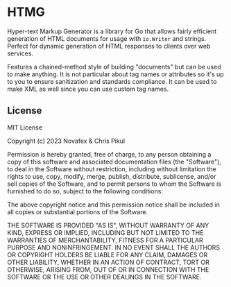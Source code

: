 # HTMG

Hyper-text Markup Generator is a library for Go that allows fairly efficient
generation of HTML documents for usage with `io.Writer` and strings. Perfect for
dynamic generation of HTML responses to clients over web services.

Features a chained-method style of building "documents" but can be used to make
anything. It is not particular about tag names or attributes so it's up to you
to ensure sanitization and standards compliance. It can be used to make XML as
well since you can use custom tag names.

## License

MIT License

Copyright (c) 2023 Novafex & Chris Pikul

Permission is hereby granted, free of charge, to any person obtaining a copy
of this software and associated documentation files (the "Software"), to deal
in the Software without restriction, including without limitation the rights
to use, copy, modify, merge, publish, distribute, sublicense, and/or sell
copies of the Software, and to permit persons to whom the Software is
furnished to do so, subject to the following conditions:

The above copyright notice and this permission notice shall be included in all
copies or substantial portions of the Software.

THE SOFTWARE IS PROVIDED "AS IS", WITHOUT WARRANTY OF ANY KIND, EXPRESS OR
IMPLIED, INCLUDING BUT NOT LIMITED TO THE WARRANTIES OF MERCHANTABILITY,
FITNESS FOR A PARTICULAR PURPOSE AND NONINFRINGEMENT. IN NO EVENT SHALL THE
AUTHORS OR COPYRIGHT HOLDERS BE LIABLE FOR ANY CLAIM, DAMAGES OR OTHER
LIABILITY, WHETHER IN AN ACTION OF CONTRACT, TORT OR OTHERWISE, ARISING FROM,
OUT OF OR IN CONNECTION WITH THE SOFTWARE OR THE USE OR OTHER DEALINGS IN THE
SOFTWARE.
